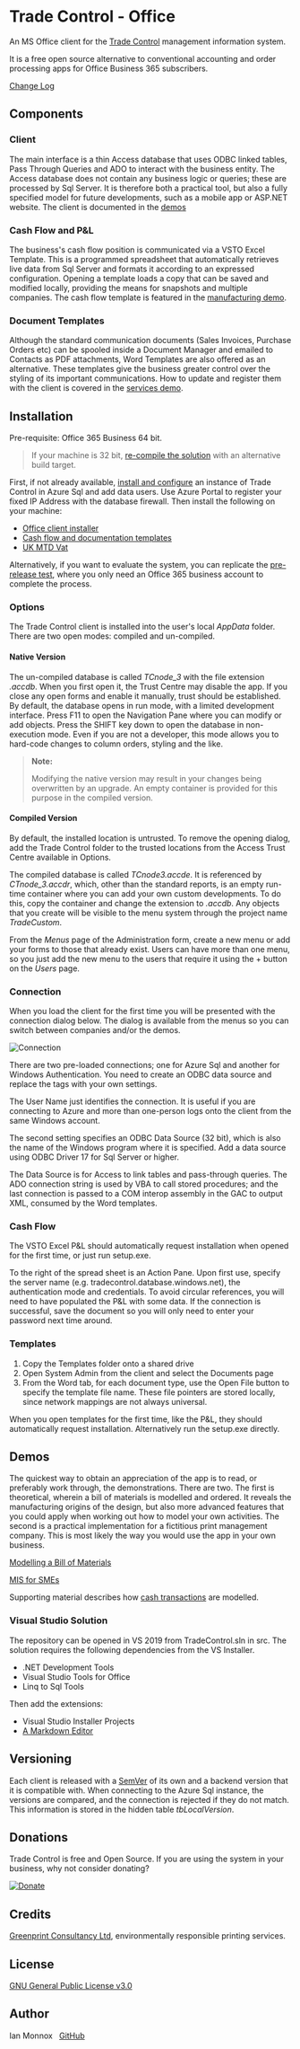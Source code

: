 # Trade Control - Office

An MS Office client for the [Trade Control](https://github.com/tradecontrol/tc-nodecore) management information system.

It is a free open source alternative to conventional accounting and order processing apps for Office Business 365 subscribers.

[Change Log](changelog.md)

## Components

### Client

The main interface is a thin Access database that uses ODBC linked tables, Pass Through Queries and ADO to interact with the business entity. The Access database does not contain any business logic or queries; these are processed by Sql Server. It is therefore both a practical tool, but also a fully specified model for future developments, such as a mobile app or ASP.NET website. The client is documented in the [demos](#demos)  

### Cash Flow and P&L

The business's cash flow position is communicated via a VSTO Excel Template. This is a programmed spreadsheet that automatically retrieves live data from Sql Server and formats it according to an expressed configuration. Opening a template loads a copy that can be saved and modified locally, providing the means for snapshots and multiple companies. The cash flow template is featured in the [manufacturing demo](docs/tc_demo_manufacturing.md). 

### Document Templates

Although the standard communication documents (Sales Invoices, Purchase Orders etc) can be spooled inside a Document Manager and emailed to Contacts as PDF attachments, Word Templates are also offered as an alternative. These templates give the business greater control over the styling of its important communications.  How to update and register them with the client is covered in the [services demo](docs/tc_demo_services.md).

## Installation

Pre-requisite: Office 365 Business 64 bit. 

> If your machine is 32 bit, [re-compile the solution](#visual-studio-solution) with an alternative build target.

First, if not already available, [install and configure](https://github.com/tradecontrol/tc-nodecore) an instance of Trade Control in Azure Sql and add data users. Use Azure Portal to register your fixed IP Address with the database firewall. Then install the following on your machine:

- [Office client installer](src/installation/tcOfficeClient.zip)
- [Cash flow and documentation templates](src/installation/tcOfficeTemplates.zip)
- [UK MTD Vat](docs/tc_mtd_uk.md)

Alternatively, if you want to evaluate the system, you can replicate the [pre-release test](docs/tc_testing.md), where you only need an Office 365 business account to complete the process.

### Options

The Trade Control client is installed into the user's local _AppData_ folder. There are two open modes: compiled and un-compiled.

#### Native Version

The un-compiled database is called _TCnode_3_ with the file extension _.accdb_. When you first open it, the Trust Centre may disable the app. If you close any open forms and enable it manually, trust should be established. By default, the database opens in run mode, with a limited development interface. Press F11 to open the Navigation Pane where you can modify or add objects. Press the SHIFT key down to open the database in non-execution mode. Even if you are not a developer, this mode allows you to hard-code changes to column orders, styling and the like. 

> **Note:**
> 
>Modifying the native version may result in your changes being overwritten by an upgrade. An empty container is provided for this purpose in the compiled version.  

#### Compiled Version

By default, the installed location is untrusted. To remove the opening dialog, add the Trade Control folder to the trusted locations from the Access Trust Centre available in Options.

The compiled database is called _TCnode3.accde_. It is referenced by _CTnode_3.accdr_, which, other than the standard reports, is an empty run-time container where you can add your own custom developments. To do this, copy the container and change the extension to _.accdb_. Any objects that you create will be visible to the menu system through the project name _TradeCustom_.

From the _Menus_ page of the Administration form, create a new menu or add your forms to those that already exist. Users can have more than one menu, so you just add the new menu to the users that require it using the + button on the _Users_ page.


### Connection

When you load the client for the first time you will be presented with the connection dialog below. The dialog is available from the menus so you can switch between companies and/or the demos.

![Connection](img/tcoffice_connection.jpg)

There are two pre-loaded connections; one for Azure Sql and another for Windows Authentication. You need to create an ODBC data source and replace the tags with your own settings.

The User Name just identifies the connection. It is useful if you are connecting to Azure and more than one-person logs onto the client from the same Windows account. 

The second setting specifies an ODBC Data Source (32 bit), which is also the name of the Windows program where it is specified. Add a data source using ODBC Driver 17 for Sql Server or higher. 

The Data Source is for Access to link tables and pass-through queries. The ADO connection string is used by VBA to call stored procedures; and the last connection is passed to a COM interop assembly in the GAC to output XML, consumed by the Word templates. 

### Cash Flow

The VSTO Excel P&L should automatically request installation when opened for the first time, or just run setup.exe.

To the right of the spread sheet is an Action Pane. Upon first use, specify the server name (e.g. tradecontrol.database.windows.net), the authentication mode and credentials. To avoid circular references, you will need to have populated the P&L with some data. If the connection is successful, save the document so you will only need to enter your password next time around.

### Templates

1. Copy the Templates folder onto a shared drive
2. Open System Admin from the client and select the Documents page
3. From the Word tab, for each document type, use the Open File button to specify the template file name. These file pointers are stored locally, since network mappings are not always universal.

When you open templates for the first time, like the P&L, they should automatically request installation. Alternatively run the setup.exe directly. 

## Demos

The quickest way to obtain an appreciation of the app is to read, or preferably work through, the demonstrations. There are two. The first is theoretical, wherein a bill of materials is modelled and ordered. It reveals the manufacturing origins of the design, but also more advanced features that you could apply when working out how to model your own activities. The second is a practical implementation for a fictitious print management company. This is most likely the way you would use the app in your own business. 

[Modelling a Bill of Materials](docs/tc_demo_manufacturing.md)

[MIS for SMEs](docs/tc_demo_services.md)

Supporting material describes how [cash transactions](docs/tc_cash_codes.md) are modelled.

### Visual Studio Solution

The repository can be opened in VS 2019 from TradeControl.sln in src. The solution requires the following dependencies from the VS Installer.

- .NET Development Tools 
- Visual Studio Tools for Office 
- Linq to Sql Tools 

Then add the extensions:

- Visual Studio Installer Projects
- [A Markdown Editor](https://github.com/madskristensen/MarkdownEditor)
 
## Versioning

Each client is released with a [SemVer](http://semver.org/) of its own and a backend version that it is compatible with. When connecting to the Azure Sql instance, the versions are compared, and the connection is rejected if they do not match. This information is stored in the hidden table _tbLocalVersion_. 

## Donations

Trade Control is free and Open Source. If you are using the system in your business, why not consider donating? 

[![Donate](https://www.paypalobjects.com/en_US/i/btn/btn_donate_SM.gif)](https://www.paypal.com/cgi-bin/webscr?cmd=_s-xclick&hosted_button_id=C55YGUTBJ4N36)

## Credits

[Greenprint Consultancy Ltd](http://www.green-print.net), environmentally responsible printing services.

## License

[GNU General Public License v3.0](https://www.gnu.org/licenses/gpl-3.0.en.html) 

## Author

Ian Monnox
&nbsp; [GitHub](https://github.com/iamonnox)



